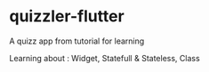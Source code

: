 # quizzler-flutter
 A quizz app from tutorial for learning

Learning about : Widget, Statefull & Stateless, Class

